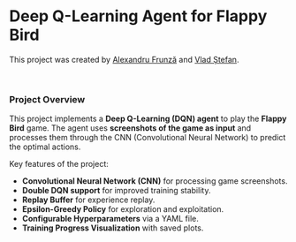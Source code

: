 # Deep Q-Learning Agent for Flappy Bird

This project was created by [Alexandru Frunză](https://github.com/alexfrunza) and [Vlad Ștefan](https://github.com/StefanVlad0).


<br>

### Project Overview

This project implements a **Deep Q-Learning (DQN) agent** to play the **Flappy Bird** game. The agent uses **screenshots of the game as input** and processes them through the CNN (Convolutional Neural Network) to predict the optimal actions.


Key features of the project:
- **Convolutional Neural Network (CNN)** for processing game screenshots.
- **Double DQN support** for improved training stability.
- **Replay Buffer** for experience replay.
- **Epsilon-Greedy Policy** for exploration and exploitation.
- **Configurable Hyperparameters** via a YAML file.
- **Training Progress Visualization** with saved plots.
